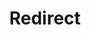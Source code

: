 ﻿---
layout: src/layouts/Redirect.astro
title: Redirect
redirect: https://octopus.com/docs/packaging-applications/build-servers/appveyor/index
pubDate:  2023-01-01
navSearch: false
navSitemap: false
navMenu: false
---
